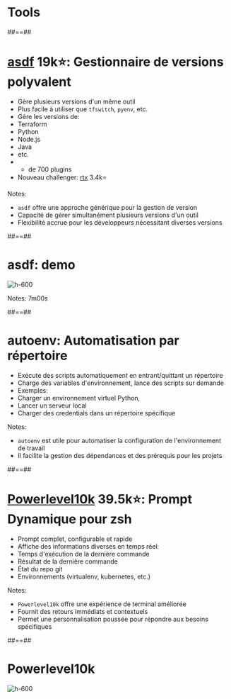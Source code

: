 
<!-- .slide: class="transition bg-green" -->
# Tools

##==##
<!-- .slide: -->
# [asdf](https://github.com/asdf-vm/asdf) 19k⭐️: Gestionnaire de versions polyvalent

- Gère plusieurs versions d'un même outil
- Plus facile à utiliser que `tfswitch`, `pyenv`, etc.
- Gère les versions de:
- Terraform
- Python
- Node.js
- Java
- etc.
- + de 700 plugins
- Nouveau challenger: [rtx](https://github.com/jdx/rtx) 3.4k⭐️
<!-- .element: class="list-fragment" -->

Notes:
* `asdf` offre une approche générique pour la gestion de version
* Capacité de gérer simultanément plusieurs versions d'un outil
* Flexibilité accrue pour les développeurs nécessitant diverses versions

##==##
<!-- .slide: -->
# asdf: demo

![h-600](./assets/images/asdf-demo.gif)

Notes:
7m00s

##==##
<!-- .slide: -->
# autoenv: Automatisation par répertoire

- Exécute des scripts automatiquement en entrant/quittant un répertoire
- Charge des variables d'environnement, lance des scripts sur demande
- Exemples: 
- Charger un environnement virtuel Python, 
- Lancer un serveur local
- Charger des credentials dans un répertoire spécifique
<!-- .element: class="list-fragment" -->

Notes:
* `autoenv` est utile pour automatiser la configuration de l'environnement de travail
* Il facilite la gestion des dépendances et des prérequis pour les projets

##==##
<!-- .slide: -->
# [Powerlevel10k](https://github.com/romkatv/powerlevel10k) 39.5k⭐: Prompt Dynamique pour zsh

- Prompt complet, configurable et rapide
- Affiche des informations diverses en temps réel:
- Temps d'exécution de la dernière commande
- Résultat de la dernière commande
- État du repo git
- Environnements (virtualenv, kubernetes, etc.)
<!-- .element: class="list-fragment" -->

Notes:
* `Powerlevel10k` offre une expérience de terminal améliorée
* Fournit des retours immédiats et contextuels
* Permet une personnalisation poussée pour répondre aux besoins spécifiques

##==##
<!-- .slide: -->
# Powerlevel10k

![h-600](./assets/images/powerlevel10k.png)
